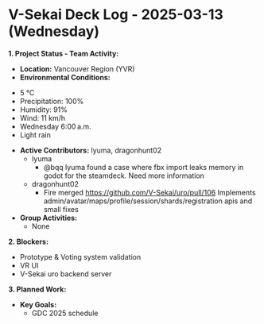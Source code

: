# V-Sekai Deck Log - 2025-03-13 (Wednesday)

**1. Project Status - Team Activity:**

- **Location:** Vancouver Region (YVR)
- **Environmental Conditions:**

* 5 °C
* Precipitation: 100%
* Humidity: 91%
* Wind: 11 km/h
* Wednesday 6:00 a.m.
* Light rain

- **Active Contributors:** lyuma, dragonhunt02
  - lyuma
    - @bqq lyuma found a case where fbx import leaks memory in godot for the steamdeck. Need more information
  - dragonhunt02
    - Fire merged https://github.com/V-Sekai/uro/pull/106 Implements admin/avatar/maps/profile/session/shards/registration apis and small fixes
- **Group Activities:**
  - None

**2. Blockers:**

- Prototype & Voting system validation
- VR UI
- V-Sekai uro backend server

**3. Planned Work:**

- **Key Goals:**
  - GDC 2025 schedule
